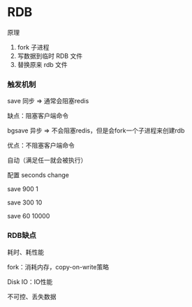 # RDB
原理

1. fork 子进程
2. 写数据到临时 RDB 文件
3. 替换原来 rdb 文件

### 触发机制

save 同步 ⇒ 通常会阻塞redis

缺点：阻塞客户端命令

bgsave 异步 ⇒ 不会阻塞redis，但是会fork一个子进程来创建rdb

优点：不阻塞客户端命令

自动（满足任一就会被执行）

配置 seconds change

save 900 1

save 300 10

save 60 10000

### RDB缺点

耗时、耗性能

fork：消耗内存，copy-on-write策略

Disk IO：IO性能

不可控、丢失数据
